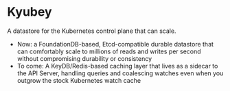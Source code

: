 # Kyubey

A datastore for the Kubernetes control plane that can scale.

- Now: a FoundationDB-based, Etcd-compatible durable datastore that can comfortably scale to millions of reads and writes per second without compromising durability or consistency
- To come: A KeyDB/Redis-based caching layer that lives as a sidecar to the API Server, handling queries and coalescing watches even when you outgrow the stock Kubernetes watch cache